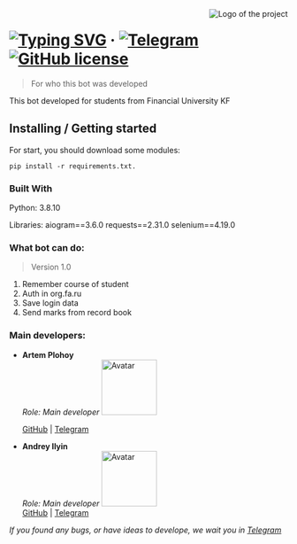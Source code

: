 <img src="./images/logo.png" alt="Logo of the project" align="right">

# [![Typing SVG](https://readme-typing-svg.herokuapp.com?font=Fira+Code&size=18&pause=1000&width=435&lines=Telegram+bot+for+Financial+University+KF)](https://git.io/typing-svg) &middot; [![Telegram](https://img.shields.io/badge/Telegram-blue?logo=telegram&logoColor=white)](https://t.me/finashka40bot) [![GitHub license](https://img.shields.io/badge/license-MIT-blue.svg?style=flat-square)](https://github.com/your/your-project/blob/master/LICENSE)
> For who this bot was developed

This bot developed for students from Financial University KF

## Installing / Getting started

For start, you should download some modules:

```shell
pip install -r requirements.txt.
```

### Built With
Python: 3.8.10

Libraries:
aiogram==3.6.0
requests==2.31.0
selenium==4.19.0

### What bot can do:
> Version 1.0
1. Remember course of student
2. Auth in org.fa.ru
3. Save login data
4. Send marks from record book

### Main developers:

- **Artem Plohoy**  
  _Role: Main developer_  <img src='https://avatars.githubusercontent.com/u/122749239?v=4' alt='Avatar' width='100' height='100'>  
  
  [GitHub](https://github.com/ksndcurrsed) | [Telegram](t.me/h47zx)

- **Andrey Ilyin**  
  _Role: Main developer_  <img src='https://avatars.githubusercontent.com/u/167213172?v=4' alt='Avatar' width='100' height='100'>  
  [GitHub](https://github.com/psina32) | [Telegram](t.me/andr5532)

_If you found any bugs, or have ideas to develope, we wait you in [Telegram](t.me/h47zx)_
